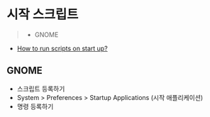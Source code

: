 # 시작 스크립트

> - GNOME

- [How to run scripts on start up?](https://askubuntu.com/questions/814/how-to-run-scripts-on-start-up)

## GNOME

- 스크립트 등록하기
- System > Preferences > Startup Applications (시작 애플리케이션)
- 명령 등록하기
